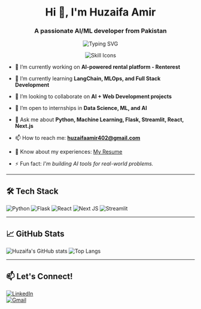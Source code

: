 <h1 align="center">Hi 👋, I'm Huzaifa Amir</h1>
<h3 align="center">A passionate AI/ML developer from Pakistan</h3>

<p align="center">
  <img src="https://readme-typing-svg.demolab.com?font=Fira+Code&weight=500&size=25&duration=3000&pause=1000&color=03C0FF&center=true&width=500&lines=AI+Developer+%7C+ML+Engineer;Full+Stack+Learner+%7C+React+%7C+Next.js;LangChain+%7C+Flask+%7C+Streamlit;Always+learning+new+tech!" alt="Typing SVG" />
</p>

<p align="center">
  <img src="https://skillicons.dev/icons?i=python,flask,tensorflow,html,css,js,java,cpp,github,mysql,php,docker,firebase,bootstrap,linux,sqlite,vscode,git" alt="Skill Icons" />
</p>

- 🔭 I’m currently working on **AI-powered rental platform - Renterest**

- 🌱 I’m currently learning **LangChain, MLOps, and Full Stack Development**

- 👯 I’m looking to collaborate on **AI + Web Development projects**

- 🤝 I’m open to internships in **Data Science, ML, and AI**

- 💬 Ask me about **Python, Machine Learning, Flask, Streamlit, React, Next.js**

- 📫 How to reach me: **huzaifaamir402@gmail.com**

- 📄 Know about my experiences: [My Resume](https://drive.google.com/file/d/1GKPJ6ZdWWp3XBTRpQNaF1UuBrE61s1w7/view?usp=sharing)

- ⚡ Fun fact: *I'm building AI tools for real-world problems.*

---

## 🛠️ Tech Stack
![Python](https://img.shields.io/badge/python-3776AB.svg?&style=for-the-badge&logo=python&logoColor=white)
![Flask](https://img.shields.io/badge/flask-black?style=for-the-badge&logo=flask&logoColor=white)
![React](https://img.shields.io/badge/react-20232A?style=for-the-badge&logo=react&logoColor=61DAFB)
![Next JS](https://img.shields.io/badge/Next-black?style=for-the-badge&logo=next.js&logoColor=white)
![Streamlit](https://img.shields.io/badge/streamlit-FF4B4B?style=for-the-badge&logo=streamlit&logoColor=white)

---

## 📈 GitHub Stats

![Huzaifa's GitHub stats](https://github-readme-stats.vercel.app/api?username=HuzaifaAmir&show_icons=true&theme=tokyonight)
![Top Langs](https://github-readme-stats.vercel.app/api/top-langs/?username=HuzaifaAmir&layout=compact&theme=tokyonight)

---

## 📫 Let's Connect!
[![LinkedIn](https://img.shields.io/badge/LinkedIn-blue?style=for-the-badge&logo=linkedin)](https://linkedin.com/in/your-link)  
[![Gmail](https://img.shields.io/badge/Gmail-red?style=for-the-badge&logo=gmail&logoColor=white)](mailto:huzaifaamir402@gmail.com)
